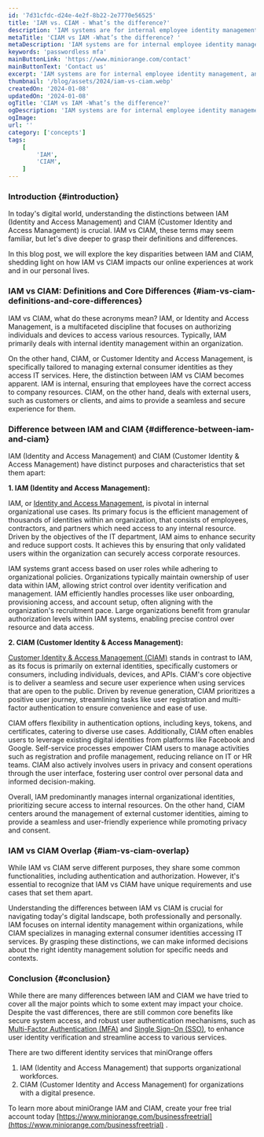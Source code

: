 ```yaml
---
id: '7d31cfdc-d24e-4e2f-8b22-2e7770e56525'
title: 'IAM vs. CIAM - What’s the difference?'
description: 'IAM systems are for internal employee identity management, and CIAM systems are used to manage and secure external identities, like customers or partners.'
metaTitle: 'CIAM vs IAM -What’s the difference? '
metaDescription: 'IAM systems are for internal employee identity management, and CIAM systems are used to manage and secure external identities, like customers or partners.'
keywords: 'passwordless mfa'
mainButtonLink: 'https://www.miniorange.com/contact'
mainButtonText: 'Contact us'
excerpt: 'IAM systems are for internal employee identity management, and CIAM systems are used to manage and secure external identities, like customers or partners.'
thumbnail: '/blog/assets/2024/iam-vs-ciam.webp'
createdOn: '2024-01-08'
updatedOn: '2024-01-08'
ogTitle: 'CIAM vs IAM -What’s the difference?'
ogDescription: 'IAM systems are for internal employee identity management, and CIAM systems are used to manage and secure external identities, like customers or partners.'
ogImage:
url: ''
category: ['concepts']
tags:
    [
        'IAM',
        'CIAM',
    ]
---
```


### Introduction {#introduction}

In today's digital world, understanding the distinctions between IAM (Identity and Access Management) and CIAM (Customer Identity and Access Management) is crucial. IAM vs CIAM, these terms may seem familiar, but let's dive deeper to grasp their definitions and differences.

In this blog post, we will explore the key disparities between IAM and CIAM, shedding light on how IAM vs CIAM impacts our online experiences at work and in our personal lives.

### IAM vs CIAM: Definitions and Core Differences {#iam-vs-ciam-definitions-and-core-differences}

IAM vs CIAM, what do these acronyms mean? IAM, or Identity and Access Management, is a multifaceted discipline that focuses on authorizing individuals and devices to access various resources. Typically, IAM primarily deals with internal identity management within an organization.

On the other hand, CIAM, or Customer Identity and Access Management, is specifically tailored to managing external consumer identities as they access IT services. Here, the distinction between IAM vs CIAM becomes apparent. IAM is internal, ensuring that employees have the correct access to company resources. CIAM, on the other hand, deals with external users, such as customers or clients, and aims to provide a seamless and secure experience for them.



### Difference between IAM and CIAM {#difference-between-iam-and-ciam}

IAM (Identity and Access Management) and CIAM (Customer Identity & Access Management) have distinct purposes and characteristics that set them apart:

**1. IAM (Identity and Access Management):**

IAM, or [Identity and Access Management](https://www.miniorange.com/iam/), is pivotal in internal organizational use cases. Its primary focus is the efficient management of thousands of identities within an organization, that consists of employees, contractors, and partners which need access to any internal resource. Driven by the objectives of the IT department, IAM aims to enhance security and reduce support costs. It achieves this by ensuring that only validated users within the organization can securely access corporate resources. 

IAM systems grant access based on user roles while adhering to organizational policies. Organizations typically maintain ownership of user data within IAM, allowing strict control over identity verification and management. IAM efficiently handles processes like user onboarding, provisioning access, and account setup, often aligning with the organization's recruitment pace. Large organizations benefit from granular authorization levels within IAM systems, enabling precise control over resource and data access.

**2. CIAM (Customer Identity & Access Management):**

[Customer Identity & Access Management (CIAM)](https://www.miniorange.com/iam/customer-identity-access-management-ciam) stands in contrast to IAM, as its focus is primarily on external identities, specifically customers or consumers, including individuals, devices, and APIs. 
CIAM's core objective is to deliver a seamless and secure user experience when using services that are open to the public.
Driven by revenue generation, CIAM prioritizes a positive user journey, streamlining tasks like user registration and multi-factor authentication to ensure convenience and ease of use.  

CIAM offers flexibility in authentication options, including keys, tokens, and certificates, catering to diverse use cases. Additionally, CIAM often enables users to leverage existing digital identities from platforms like Facebook and Google. Self-service processes empower CIAM users to manage activities such as registration and profile management, reducing reliance on IT or HR teams. CIAM also actively involves users in privacy and consent operations through the user interface, fostering user control over personal data and informed decision-making.

Overall, IAM predominantly manages internal organizational identities, prioritizing secure access to internal resources. On the other hand, CIAM centers around the management of external customer identities, aiming to provide a seamless and user-friendly experience while promoting privacy and consent.



### IAM vs CIAM Overlap {#iam-vs-ciam-overlap}

While IAM vs CIAM serve different purposes, they share some common functionalities, including authentication and authorization. However, it's essential to recognize that IAM vs CIAM have unique requirements and use cases that set them apart.

Understanding the differences between IAM vs CIAM is crucial for navigating today's digital landscape, both professionally and personally. IAM focuses on internal identity management within organizations, while CIAM specializes in managing external consumer identities accessing IT services. By grasping these distinctions, we can make informed decisions about the right identity management solution for specific needs and contexts.


### Conclusion {#conclusion}

While there are many differences between IAM and CIAM we have tried to cover all the major points which to some extent may impact your choice. Despite the vast differences, there are still common core benefits like secure system access, and robust user authentication mechanisms, such as [Multi-Factor Authentication (MFA)](https://www.miniorange.com/products/multi-factor-authentication-mfa) and [Single Sign-On (SSO)](https://www.miniorange.com/products/single-sign-on-sso), to enhance user identity verification and streamline access to various services.

There are two different identity services that miniOrange offers
1. IAM (Identity and Access Management) that supports organizational workforces.
2. CIAM (Customer Identity and Access Management) for organizations with a digital presence.
 
To learn more about miniOrange IAM and CIAM, create your free trial account today [https://www.miniorange.com/businessfreetrial](https://www.miniorange.com/businessfreetrial) .

